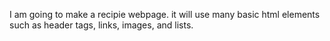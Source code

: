 I am going to make a recipie webpage. it will use many basic html elements such as header tags, links, images, and lists.